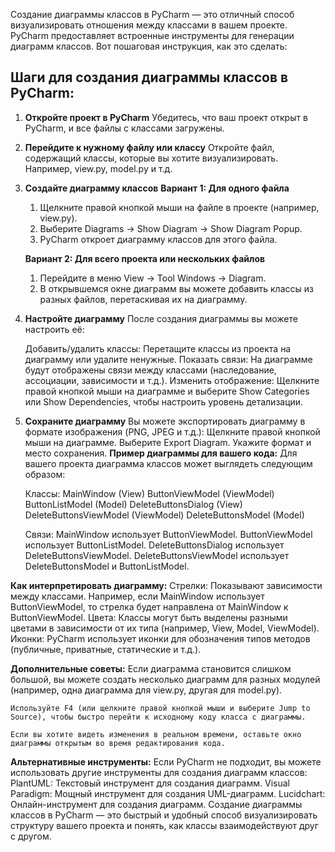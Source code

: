Создание диаграммы классов в PyCharm — это отличный способ визуализировать отношения между классами в вашем проекте. PyCharm предоставляет встроенные инструменты для генерации диаграмм классов. Вот пошаговая инструкция, как это сделать:

## Шаги для создания диаграммы классов в PyCharm: ##
1. **Откройте проект в PyCharm**
    Убедитесь, что ваш проект открыт в PyCharm, и все файлы с классами загружены.

2. **Перейдите к нужному файлу или классу**
    Откройте файл, содержащий классы, которые вы хотите визуализировать. Например, view.py, model.py и т.д.

3. **Создайте диаграмму классов**
    **Вариант 1: Для одного файла**
     1. Щелкните правой кнопкой мыши на файле в проекте (например, view.py).
     2. Выберите Diagrams -> Show Diagram -> Show Diagram Popup.
     3. PyCharm откроет диаграмму классов для этого файла.

    **Вариант 2: Для всего проекта или нескольких файлов**
    1. Перейдите в меню View -> Tool Windows -> Diagram.
    2. В открывшемся окне диаграмм вы можете добавить классы из разных файлов, перетаскивая их на диаграмму.

4. **Настройте диаграмму**
После создания диаграммы вы можете настроить её:

    Добавить/удалить классы: Перетащите классы из проекта на диаграмму или удалите ненужные.
    Показать связи: На диаграмме будут отображены связи между классами (наследование, ассоциации, зависимости и т.д.).
    Изменить отображение: Щелкните правой кнопкой мыши на диаграмме и выберите Show Categories или Show Dependencies, чтобы настроить уровень детализации.

5. **Сохраните диаграмму**
    Вы можете экспортировать диаграмму в формате изображения (PNG, JPEG и т.д.):
    Щелкните правой кнопкой мыши на диаграмме.
    Выберите Export Diagram.
    Укажите формат и место сохранения.
    **Пример диаграммы для вашего кода:**
        Для вашего проекта диаграмма классов может выглядеть следующим образом:

    Классы:
        MainWindow (View)
        ButtonViewModel (ViewModel)
        ButtonListModel (Model)
        DeleteButtonsDialog (View)
        DeleteButtonsViewModel (ViewModel)
        DeleteButtonsModel (Model)

    Связи:
        MainWindow использует ButtonViewModel.
        ButtonViewModel использует ButtonListModel.
        DeleteButtonsDialog использует DeleteButtonsViewModel.
        DeleteButtonsViewModel использует DeleteButtonsModel и ButtonListModel.

**Как интерпретировать диаграмму:**
    Стрелки: Показывают зависимости между классами. Например, если MainWindow использует ButtonViewModel, то стрелка будет направлена от MainWindow к ButtonViewModel.
    Цвета: Классы могут быть выделены разными цветами в зависимости от их типа (например, View, Model, ViewModel).
    Иконки: PyCharm использует иконки для обозначения типов методов (публичные, приватные, статические и т.д.).

**Дополнительные советы:**
    Если диаграмма становится слишком большой, вы можете создать несколько диаграмм для разных модулей (например, одна диаграмма для view.py, другая для model.py).

    Используйте F4 (или щелкните правой кнопкой мыши и выберите Jump to Source), чтобы быстро перейти к исходному коду класса с диаграммы.

    Если вы хотите видеть изменения в реальном времени, оставьте окно диаграммы открытым во время редактирования кода.

**Альтернативные инструменты:**
    Если PyCharm не подходит, вы можете использовать другие инструменты для создания диаграмм классов:
    PlantUML: Текстовый инструмент для создания диаграмм.
    Visual Paradigm: Мощный инструмент для создания UML-диаграмм.
    Lucidchart: Онлайн-инструмент для создания диаграмм.
    Создание диаграммы классов в PyCharm — это быстрый и удобный способ визуализировать структуру вашего проекта и понять, как классы взаимодействуют друг с другом.